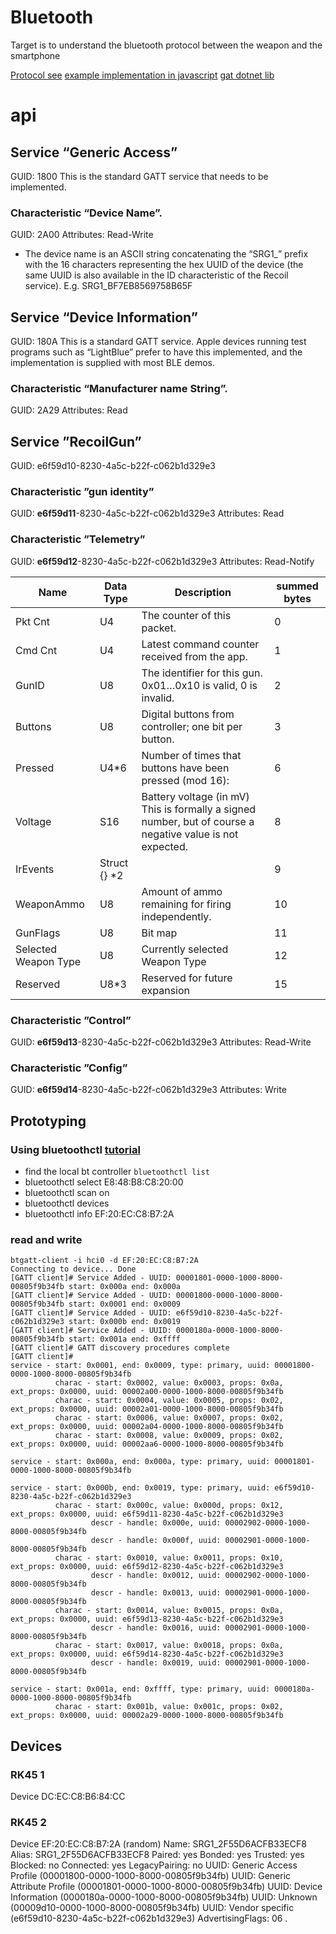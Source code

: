 # Bluetooth

Target is to understand the bluetooth protocol between the weapon and the smartphone


[Protocol see](https://wiki.lazerswarm.com/wiki/Recoil:Bluetooth_Protocol_Details)
[example implementation in javascript](https://github.com/DroopCat/Scope/blob/main/static/assets/lib/recoilweapon.js)
[gat dotnet lib](https://github.com/hashtagchris/DotNet-BlueZ)

# api

## Service “Generic Access”
GUID: 1800 
This is the standard GATT service that needs to be implemented.

### Characteristic “Device Name”. 
GUID: 2A00 
Attributes: Read-Write 
- The device name is an ASCII string concatenating the “SRG1_” prefix with the 16 characters representing the hex UUID of the device (the same UUID is also available in the ID characteristic of the Recoil service). E.g. SRG1_BF7EB8569758B65F

## Service “Device Information”
GUID: 180A
This is a standard GATT service. Apple devices running test programs such as “LightBlue” prefer to have this implemented, and the implementation is supplied with most BLE demos.

### Characteristic “Manufacturer name String”. 
GUID: 2A29 
Attributes: Read

## Service ”RecoilGun”
GUID: e6f59d10-8230-4a5c-b22f-c062b1d329e3

### Characteristic ”gun identity”
GUID: **e6f59d11**-8230-4a5c-b22f-c062b1d329e3 
Attributes: Read

### Characteristic ”Telemetry”
GUID: **e6f59d12**-8230-4a5c-b22f-c062b1d329e3 
Attributes: Read-Notify

| Name                 | Data Type    | Description                                                                                               | summed bytes |
| -------------------- | ------------ | --------------------------------------------------------------------------------------------------------- | ------------ |
| Pkt Cnt              | U4           | The counter of this packet.                                                                               | 0            |
| Cmd Cnt              | U4           | Latest command counter received from the app.                                                             | 1            |
| GunID                | U8           | The identifier for this gun. 0x01…0x10 is valid, 0 is invalid.                                            | 2            |
| Buttons              | U8           | Digital buttons from controller; one bit per button.                                                      | 3            |
| Pressed              | U4*6         | Number of times that buttons have been pressed (mod 16):                                                  | 6            |
| Voltage              | S16          | Battery voltage (in mV) This is formally a signed number, but of course a negative value is not expected. | 8            |
| IrEvents             | Struct {} *2 |                                                                                                           | 9            |
| WeaponAmmo           | U8           | Amount of ammo remaining for firing independently.                                                        | 10           |
| GunFlags             | U8           | Bit map                                                                                                   | 11           |
| Selected Weapon Type | U8           | Currently selected Weapon Type                                                                            | 12           |
| Reserved             | U8*3         | Reserved for future expansion                                                                             | 15           |


### Characteristic ”Control”
GUID: **e6f59d13**-8230-4a5c-b22f-c062b1d329e3 
Attributes: Read-Write

### Characteristic ”Config”
GUID: **e6f59d14**-8230-4a5c-b22f-c062b1d329e3
Attributes: Write

## Prototyping

### Using bluetoothctl [tutorial](https://www.linux-magazine.com/Issues/2017/197/Command-Line-bluetoothctl)
- find the local bt controller `bluetoothctl list`
- bluetoothctl select E8:48:B8:C8:20:00
- bluetoothctl scan on
- bluetoothctl devices
- bluetoothctl info EF:20:EC:C8:B7:2A


 ### read and write
```
btgatt-client -i hci0 -d EF:20:EC:C8:B7:2A
Connecting to device... Done
[GATT client]# Service Added - UUID: 00001801-0000-1000-8000-00805f9b34fb start: 0x000a end: 0x000a
[GATT client]# Service Added - UUID: 00001800-0000-1000-8000-00805f9b34fb start: 0x0001 end: 0x0009
[GATT client]# Service Added - UUID: e6f59d10-8230-4a5c-b22f-c062b1d329e3 start: 0x000b end: 0x0019
[GATT client]# Service Added - UUID: 0000180a-0000-1000-8000-00805f9b34fb start: 0x001a end: 0xffff
[GATT client]# GATT discovery procedures complete
[GATT client]#
service - start: 0x0001, end: 0x0009, type: primary, uuid: 00001800-0000-1000-8000-00805f9b34fb
          charac - start: 0x0002, value: 0x0003, props: 0x0a, ext_props: 0x0000, uuid: 00002a00-0000-1000-8000-00805f9b34fb
          charac - start: 0x0004, value: 0x0005, props: 0x02, ext_props: 0x0000, uuid: 00002a01-0000-1000-8000-00805f9b34fb
          charac - start: 0x0006, value: 0x0007, props: 0x02, ext_props: 0x0000, uuid: 00002a04-0000-1000-8000-00805f9b34fb
          charac - start: 0x0008, value: 0x0009, props: 0x02, ext_props: 0x0000, uuid: 00002aa6-0000-1000-8000-00805f9b34fb

service - start: 0x000a, end: 0x000a, type: primary, uuid: 00001801-0000-1000-8000-00805f9b34fb

service - start: 0x000b, end: 0x0019, type: primary, uuid: e6f59d10-8230-4a5c-b22f-c062b1d329e3
          charac - start: 0x000c, value: 0x000d, props: 0x12, ext_props: 0x0000, uuid: e6f59d11-8230-4a5c-b22f-c062b1d329e3
                  descr - handle: 0x000e, uuid: 00002902-0000-1000-8000-00805f9b34fb
                  descr - handle: 0x000f, uuid: 00002901-0000-1000-8000-00805f9b34fb
          charac - start: 0x0010, value: 0x0011, props: 0x10, ext_props: 0x0000, uuid: e6f59d12-8230-4a5c-b22f-c062b1d329e3
                  descr - handle: 0x0012, uuid: 00002902-0000-1000-8000-00805f9b34fb
                  descr - handle: 0x0013, uuid: 00002901-0000-1000-8000-00805f9b34fb
          charac - start: 0x0014, value: 0x0015, props: 0x0a, ext_props: 0x0000, uuid: e6f59d13-8230-4a5c-b22f-c062b1d329e3
                  descr - handle: 0x0016, uuid: 00002901-0000-1000-8000-00805f9b34fb
          charac - start: 0x0017, value: 0x0018, props: 0x0a, ext_props: 0x0000, uuid: e6f59d14-8230-4a5c-b22f-c062b1d329e3
                  descr - handle: 0x0019, uuid: 00002901-0000-1000-8000-00805f9b34fb

service - start: 0x001a, end: 0xffff, type: primary, uuid: 0000180a-0000-1000-8000-00805f9b34fb
          charac - start: 0x001b, value: 0x001c, props: 0x02, ext_props: 0x0000, uuid: 00002a29-0000-1000-8000-00805f9b34fb
```







## Devices
### RK45 1 

Device DC:EC:C8:B6:84:CC

### RK45 2
Device EF:20:EC:C8:B7:2A (random)
        Name: SRG1_2F55D6ACFB33ECF8
        Alias: SRG1_2F55D6ACFB33ECF8
        Paired: yes
        Bonded: yes
        Trusted: yes
        Blocked: no
        Connected: yes
        LegacyPairing: no
        UUID: Generic Access Profile    (00001800-0000-1000-8000-00805f9b34fb)
        UUID: Generic Attribute Profile (00001801-0000-1000-8000-00805f9b34fb)
        UUID: Device Information        (0000180a-0000-1000-8000-00805f9b34fb)
        UUID: Unknown                   (00009d10-0000-1000-8000-00805f9b34fb)
        UUID: Vendor specific           (e6f59d10-8230-4a5c-b22f-c062b1d329e3)
        AdvertisingFlags:
  06                                               .